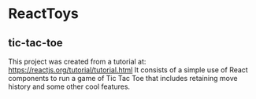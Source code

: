 # ReactToys

## tic-tac-toe
This project was created from a tutorial at: https://reactjs.org/tutorial/tutorial.html
It consists of a simple use of React components to run a game of Tic Tac Toe that includes retaining move history and some other cool features.
